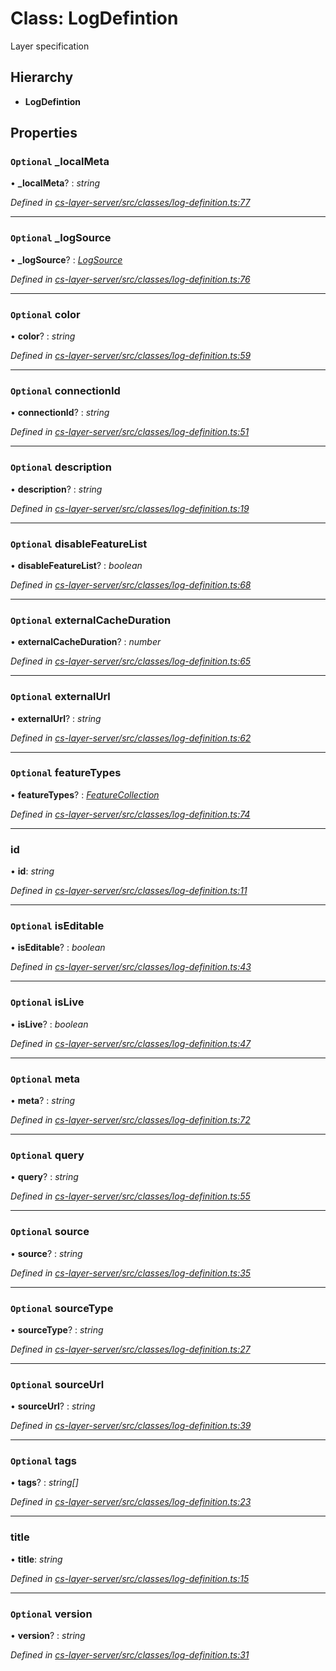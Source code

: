 # Class: LogDefintion

Layer specification

## Hierarchy

* **LogDefintion**

## Properties

### `Optional` _localMeta

• **_localMeta**? : *string*

*Defined in [cs-layer-server/src/classes/log-definition.ts:77](https://github.com/RichardHovenkamp/csnext/blob/eefa977/packages/cs-layer-server/src/classes/log-definition.ts#L77)*

___

### `Optional` _logSource

• **_logSource**? : *[LogSource](_cs_layer_server_src_classes_log_source_.logsource.md)*

*Defined in [cs-layer-server/src/classes/log-definition.ts:76](https://github.com/RichardHovenkamp/csnext/blob/eefa977/packages/cs-layer-server/src/classes/log-definition.ts#L76)*

___

### `Optional` color

• **color**? : *string*

*Defined in [cs-layer-server/src/classes/log-definition.ts:59](https://github.com/RichardHovenkamp/csnext/blob/eefa977/packages/cs-layer-server/src/classes/log-definition.ts#L59)*

___

### `Optional` connectionId

• **connectionId**? : *string*

*Defined in [cs-layer-server/src/classes/log-definition.ts:51](https://github.com/RichardHovenkamp/csnext/blob/eefa977/packages/cs-layer-server/src/classes/log-definition.ts#L51)*

___

### `Optional` description

• **description**? : *string*

*Defined in [cs-layer-server/src/classes/log-definition.ts:19](https://github.com/RichardHovenkamp/csnext/blob/eefa977/packages/cs-layer-server/src/classes/log-definition.ts#L19)*

___

### `Optional` disableFeatureList

• **disableFeatureList**? : *boolean*

*Defined in [cs-layer-server/src/classes/log-definition.ts:68](https://github.com/RichardHovenkamp/csnext/blob/eefa977/packages/cs-layer-server/src/classes/log-definition.ts#L68)*

___

### `Optional` externalCacheDuration

• **externalCacheDuration**? : *number*

*Defined in [cs-layer-server/src/classes/log-definition.ts:65](https://github.com/RichardHovenkamp/csnext/blob/eefa977/packages/cs-layer-server/src/classes/log-definition.ts#L65)*

___

### `Optional` externalUrl

• **externalUrl**? : *string*

*Defined in [cs-layer-server/src/classes/log-definition.ts:62](https://github.com/RichardHovenkamp/csnext/blob/eefa977/packages/cs-layer-server/src/classes/log-definition.ts#L62)*

___

### `Optional` featureTypes

• **featureTypes**? : *[FeatureCollection](_cs_layer_server_src_shared_feature_collection_.featurecollection.md)*

*Defined in [cs-layer-server/src/classes/log-definition.ts:74](https://github.com/RichardHovenkamp/csnext/blob/eefa977/packages/cs-layer-server/src/classes/log-definition.ts#L74)*

___

###  id

• **id**: *string*

*Defined in [cs-layer-server/src/classes/log-definition.ts:11](https://github.com/RichardHovenkamp/csnext/blob/eefa977/packages/cs-layer-server/src/classes/log-definition.ts#L11)*

___

### `Optional` isEditable

• **isEditable**? : *boolean*

*Defined in [cs-layer-server/src/classes/log-definition.ts:43](https://github.com/RichardHovenkamp/csnext/blob/eefa977/packages/cs-layer-server/src/classes/log-definition.ts#L43)*

___

### `Optional` isLive

• **isLive**? : *boolean*

*Defined in [cs-layer-server/src/classes/log-definition.ts:47](https://github.com/RichardHovenkamp/csnext/blob/eefa977/packages/cs-layer-server/src/classes/log-definition.ts#L47)*

___

### `Optional` meta

• **meta**? : *string*

*Defined in [cs-layer-server/src/classes/log-definition.ts:72](https://github.com/RichardHovenkamp/csnext/blob/eefa977/packages/cs-layer-server/src/classes/log-definition.ts#L72)*

___

### `Optional` query

• **query**? : *string*

*Defined in [cs-layer-server/src/classes/log-definition.ts:55](https://github.com/RichardHovenkamp/csnext/blob/eefa977/packages/cs-layer-server/src/classes/log-definition.ts#L55)*

___

### `Optional` source

• **source**? : *string*

*Defined in [cs-layer-server/src/classes/log-definition.ts:35](https://github.com/RichardHovenkamp/csnext/blob/eefa977/packages/cs-layer-server/src/classes/log-definition.ts#L35)*

___

### `Optional` sourceType

• **sourceType**? : *string*

*Defined in [cs-layer-server/src/classes/log-definition.ts:27](https://github.com/RichardHovenkamp/csnext/blob/eefa977/packages/cs-layer-server/src/classes/log-definition.ts#L27)*

___

### `Optional` sourceUrl

• **sourceUrl**? : *string*

*Defined in [cs-layer-server/src/classes/log-definition.ts:39](https://github.com/RichardHovenkamp/csnext/blob/eefa977/packages/cs-layer-server/src/classes/log-definition.ts#L39)*

___

### `Optional` tags

• **tags**? : *string[]*

*Defined in [cs-layer-server/src/classes/log-definition.ts:23](https://github.com/RichardHovenkamp/csnext/blob/eefa977/packages/cs-layer-server/src/classes/log-definition.ts#L23)*

___

###  title

• **title**: *string*

*Defined in [cs-layer-server/src/classes/log-definition.ts:15](https://github.com/RichardHovenkamp/csnext/blob/eefa977/packages/cs-layer-server/src/classes/log-definition.ts#L15)*

___

### `Optional` version

• **version**? : *string*

*Defined in [cs-layer-server/src/classes/log-definition.ts:31](https://github.com/RichardHovenkamp/csnext/blob/eefa977/packages/cs-layer-server/src/classes/log-definition.ts#L31)*
